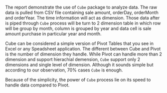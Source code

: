 The report demonstrate the use of `Cube` package to analyze data. The raw data is pulled from CSV file containing sale amount, orderDay, orderMonth and orderYear. The time information will act as dimension. Those data after is piped through `Cube` process will be turn to 2 dimension table in which row will be group by month, column is grouped by year and data cell is sale amount purchase in particular year and month.

Cube can be considered a simple version of Pivot Tables that you see in Excel or any Speadsheet application. The different between Cube and Pivot is the number of dimension they handle. While Pivot can handle more than 2 dimension and support hierachial demension, `Cube` support only 2 dimensions and single level of dimension. Although it sounds simple but according to our observation, 70% cases `Cube` is enough. 

Because of the simplicity, the power of `Cube` process lie on its speed to handle data compared to Pivot.